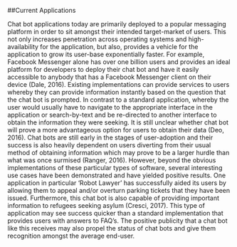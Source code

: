 ##Current Applications

Chat bot applications today are primarily deployed to a popular messaging platform in order to sit amongst their intended target-market of users. This not only increases penetration across operating systems and high-availability for the application, but also, provides a vehicle for the application to grow its user-base exponentially faster. For example, Facebook Messenger alone has over one billion users and provides an ideal platform for developers to deploy their chat bot and have it easily accessible to anybody that has a Facebook Messenger client on their device (Dale, 2016). Existing implementations can provide services to users whereby they can provide information instantly based on the question that the chat bot is prompted. In contrast to a standard application, whereby the user would usually have to navigate to the appropriate interface in the application or search-by-text and be re-directed to another interface to obtain the information they were seeking. It is still unclear whether chat bot will prove a more advantageous option for users to obtain their data (Deo, 2016). Chat bots are still early in the stages of user-adoption and their success is also heavily dependent on users diverting from their usual method of obtaining information which may prove to be a larger hurdle than what was once surmised (Ranger, 2016). However, beyond the obvious implementations of these particular types of software, several interesting use cases have been demonstrated and have yielded positive results. One application in particular ‘Robot Lawyer’ has successfully aided its users by allowing them to appeal and/or overturn parking tickets that they have been issued. Furthermore, this chat bot is also capable of providing important information to refugees seeking asylum (Cresci, 2017). This type of application may see success quicker than a standard implementation that provides users with answers to FAQ’s. The positive publicity that a chat bot like this receives may also propel the status of chat bots and give them recognition amongst the average end-user.

